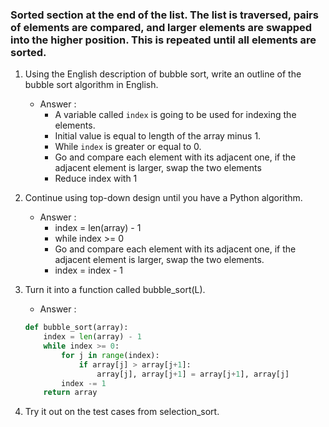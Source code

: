 ### Sorted section at the end of the list. The list is traversed, pairs of elements are compared, and larger elements are swapped into the higher position. This is repeated until all elements are sorted.

1. Using the English description of bubble sort, write an outline of the bubble sort algorithm in English.
    - Answer :
        - A variable called `index` is going to be used for indexing the elements.
        - Initial value is equal to length of the array minus 1.
        - While `index` is greater or equal to 0.
        - Go and compare each element with its adjacent one, if the adjacent element is larger, swap the two elements
        - Reduce index with 1

2. Continue using top-down design until you have a Python algorithm.
    - Answer :
        - index = len(array) - 1
        - while index >= 0
        - Go and compare each element with its adjacent one, if the adjacent element is larger, swap the two elements.
        - index = index - 1 

3. Turn it into a function called bubble_sort(L).
    - Answer :
    ```python
    def bubble_sort(array):
        index = len(array) - 1
        while index >= 0:
            for j in range(index):
                if array[j] > array[j+1]:
                    array[j], array[j+1] = array[j+1], array[j]
            index -= 1
        return array
    ```

4. Try it out on the test cases from selection_sort.
    